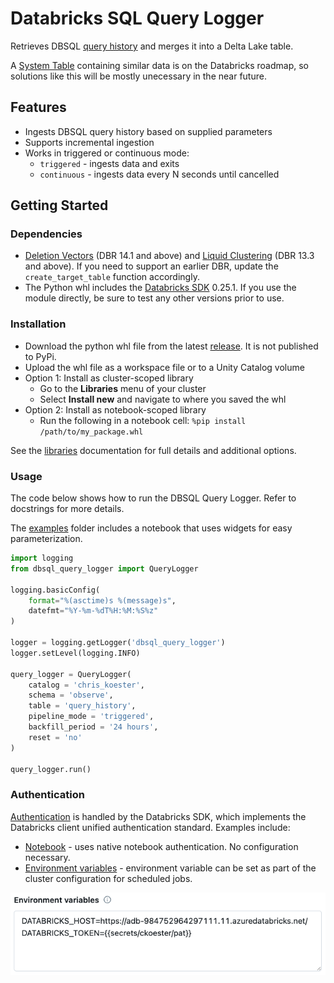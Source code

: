 # Databricks SQL Query Logger

Retrieves DBSQL [query history](https://docs.databricks.com/api/workspace/queryhistory/list) and merges it into a Delta Lake table.

A [System Table](https://docs.databricks.com/en/administration-guide/system-tables/index.html) containing similar data is on the Databricks roadmap, so solutions like this will be mostly unecessary in the near future.

## Features
- Ingests DBSQL query history based on supplied parameters
- Supports incremental ingestion
- Works in triggered or continuous mode:
    - `triggered` - ingests data and exits
    - `continuous` - ingests data every N seconds until cancelled

## Getting Started

### Dependencies

* [Deletion Vectors](https://docs.databricks.com/en/delta/deletion-vectors.html) (DBR 14.1 and above) and [Liquid Clustering](https://docs.databricks.com/en/delta/clustering.html) (DBR 13.3 and above). If you need to support an earlier DBR, update the `create_target_table` function accordingly.
* The Python whl includes the [Databricks SDK](https://docs.databricks.com/en/dev-tools/sdk-python.html) 0.25.1. If you use the module directly, be sure to test any other versions prior to use.

### Installation
 
- Download the python whl file from the latest [release](https://github.com/cjkoester/dbsql_query_logger/releases). It is not published to PyPi.
- Upload the whl file as a workspace file or to a Unity Catalog volume
- Option 1: Install as cluster-scoped library
    - Go to the **Libraries** menu of your cluster
    - Select **Install new** and navigate to where you saved the whl
- Option 2: Install as notebook-scoped library
    - Run the following in a notebook cell: `%pip install /path/to/my_package.whl`

See the [libraries](https://docs.databricks.com/en/libraries/index.html) documentation for full details and additional options.

### Usage

The code below shows how to run the DBSQL Query Logger. Refer to docstrings for more details.

The [examples](https://github.com/cjkoester/dbsql_query_logger/tree/main/examples) folder includes a notebook that uses widgets for easy parameterization.

```python
import logging
from dbsql_query_logger import QueryLogger

logging.basicConfig(
    format="%(asctime)s %(message)s",
    datefmt="%Y-%m-%dT%H:%M:%S%z"
)

logger = logging.getLogger('dbsql_query_logger')
logger.setLevel(logging.INFO)

query_logger = QueryLogger(
    catalog = 'chris_koester',
    schema = 'observe',
    table = 'query_history',
    pipeline_mode = 'triggered',
    backfill_period = '24 hours',
    reset = 'no'
)

query_logger.run()
```

### Authentication
[Authentication](https://docs.databricks.com/en/dev-tools/sdk-python.html#authenticate-the-databricks-sdk-for-python-with-your-databricks-account-or-workspace) is handled by the Databricks SDK, which implements the Databricks client unified authentication standard. Examples include:
- [Notebook](https://docs.databricks.com/en/dev-tools/sdk-python.html#use-the-databricks-sdk-for-python-from-a-databricks-notebook) - uses native notebook authentication. No configuration necessary.
- [Environment variables](https://docs.databricks.com/en/dev-tools/auth/index.html#environment-variables-and-fields-for-client-unified-authentication) - environment variable can be set as part of the cluster configuration for scheduled jobs.

<img src="./assets/img/environment_variables.png" />